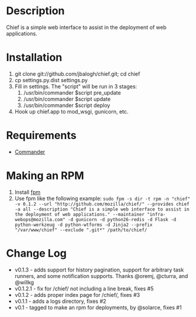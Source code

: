 # Description

Chief is a simple web interface to assist in the deployment of web applications.

# Installation

1. git clone git://github.com/jbalogh/chief.git; cd chief
2. cp settings.py.dist settings.py
3. Fill in settings. The "script" will be run in 3 stages:
    1. /usr/bin/commander $script pre_update
    2. /usr/bin/commander $script update
    3. /usr/bin/commander $script deploy
4. Hook up chief.app to mod\_wsgi, gunicorn, etc.

# Requirements

* [Commander](https://github.com/oremj/commander)

# Making an RPM

1. Install [fpm](https://github.com/jordansissel/fpm/wiki)
2. Use fpm like the following example:
`sudo fpm -s dir -t rpm -n "chief" -v 0.1.2 --url "http://github.com/mozilla/chief/" --provides chief -a all --description "Chief is a simple web interface to assist in the deployment of web applications." --maintainer "infra-webops@mozilla.com" -d gunicorn -d python26-redis -d Flask -d python-werkzeug -d python-wtforms -d Jinja2 --prefix "/var/www/chief" --exclude ".git*" /path/to/chief/`

# Change Log

* v0.1.3 - adds support for history pagination, support for arbitrary
  task runners, and some notification supports.
  Thanks @oremj, @cturra, and @willkg
* v0.1.2.1 - fix for /chief/ not including a line break, fixes #5
* v0.1.2 - adds proper index page for /chief/, fixes #3
* v0.1.1 - adds a logs directory, fixes #2
* v0.1   - tagged to make an rpm for deployments, by @solarce, fixes #1
